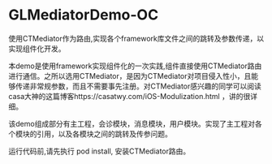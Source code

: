 # GLMediatorDemo-OC
使用CTMediator作为路由,实现各个framework库文件之间的跳转及参数传递，以实现组件化开发。

本demo是使用framework实现组件化的一次实践,组件直接使用CTMediator路由进行通信。之所以选用CTMediator，是因为CTMediator对项目侵入性小，且能够传递非常规参数，而且不需要事先注册。对CTMediator感兴趣的同学可以阅读casa大神的这篇博客https://casatwy.com/iOS-Modulization.html ，讲的很详细。

该demo组成部分有主工程，会诊模块，消息模块，用户模块。实现了主工程对各个模块的引用，以及各模块之间的跳转及传参问题。

运行代码前,请先执行 pod install, 安装CTMediator路由。
